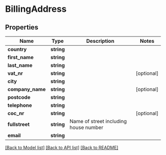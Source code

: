 # BillingAddress

## Properties
Name | Type | Description | Notes
------------ | ------------- | ------------- | -------------
**country** | **string** |  | 
**first_name** | **string** |  | 
**last_name** | **string** |  | 
**vat_nr** | **string** |  | [optional] 
**city** | **string** |  | 
**company_name** | **string** |  | [optional] 
**postcode** | **string** |  | 
**telephone** | **string** |  | 
**coc_nr** | **string** |  | [optional] 
**fullstreet** | **string** | Name of street including house number | 
**email** | **string** |  | 

[[Back to Model list]](../README.md#documentation-for-models) [[Back to API list]](../README.md#documentation-for-api-endpoints) [[Back to README]](../README.md)


